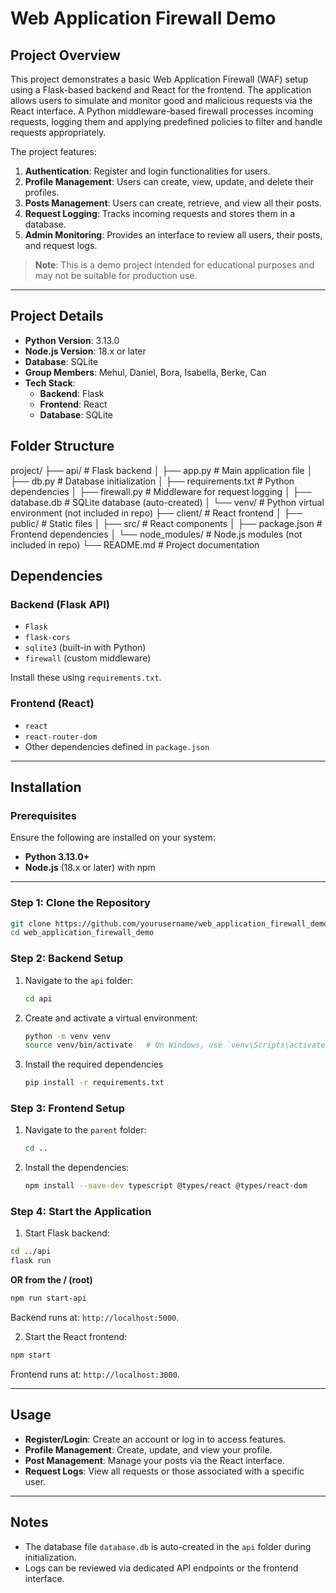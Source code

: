 # Web Application Firewall Demo

## Project Overview
This project demonstrates a basic Web Application Firewall (WAF) setup using a Flask-based backend and React for the frontend. The application allows users to simulate and monitor good and malicious requests via the React interface. A Python middleware-based firewall processes incoming requests, logging them and applying predefined policies to filter and handle requests appropriately.

The project features:
1. **Authentication**: Register and login functionalities for users.
2. **Profile Management**: Users can create, view, update, and delete their profiles.
3. **Posts Management**: Users can create, retrieve, and view all their posts.
4. **Request Logging**: Tracks incoming requests and stores them in a database.
5. **Admin Monitoring**: Provides an interface to review all users, their posts, and request logs.

> **Note**: This is a demo project intended for educational purposes and may not be suitable for production use.

---

## Project Details

- **Python Version**: 3.13.0
- **Node.js Version**: 18.x or later
- **Database**: SQLite
- **Group Members**: Mehul, Daniel, Bora, Isabella, Berke, Can
- **Tech Stack**:
  - **Backend**: Flask
  - **Frontend**: React
  - **Database**: SQLite

## Folder Structure

project/
├── api/                    # Flask backend
│   ├── app.py              # Main application file
│   ├── db.py               # Database initialization
│   ├── requirements.txt    # Python dependencies
│   ├── firewall.py         # Middleware for request logging
│   ├── database.db         # SQLite database (auto-created)
│   └── venv/               # Python virtual environment (not included in repo)
├── client/                 # React frontend
│   ├── public/             # Static files
│   ├── src/                # React components
│   ├── package.json        # Frontend dependencies
│   └── node_modules/       # Node.js modules (not included in repo)
└── README.md               # Project documentation

## Dependencies

### Backend (Flask API)
- `Flask`
- `flask-cors`
- `sqlite3` (built-in with Python)
- `firewall` (custom middleware)
  
Install these using `requirements.txt`.

### Frontend (React)
- `react`
- `react-router-dom`
- Other dependencies defined in `package.json`

---

## Installation

### Prerequisites
Ensure the following are installed on your system:
- **Python 3.13.0+**
- **Node.js** (18.x or later) with npm

---

### Step 1: Clone the Repository
```bash
git clone https://github.com/yourusername/web_application_firewall_demo.git
cd web_application_firewall_demo
```

### Step 2: Backend Setup

1. Navigate to the `api` folder:
   ```bash
   cd api
   ```
2. Create and activate a virtual environment:
    ```bash
    python -m venv venv
    source venv/bin/activate   # On Windows, use `venv\Scripts\activate`
    ```
3. Install the required dependencies
    ```bash
    pip install -r requirements.txt
    ```


### Step 3: Frontend Setup
1. Navigate to the `parent` folder:
   ```bash
   cd ..
   ```
2. Install the dependencies:
   ```bash
   npm install --save-dev typescript @types/react @types/react-dom
   ```

### Step 4: Start the Application
1. Start Flask backend:
```bash
cd ../api
flask run
```
**OR from the / (root)**
```bash
npm run start-api
```

Backend runs at: `http://localhost:5000`.

2. Start the React frontend:
```bash
npm start
```
Frontend runs at: `http://localhost:3000`.

---

## Usage
- **Register/Login**: Create an account or log in to access features.
- **Profile Management**: Create, update, and view your profile.
- **Post Management**: Manage your posts via the React interface.
- **Request Logs**: View all requests or those associated with a specific user.

---

## Notes
- The database file `database.db` is auto-created in the `api` folder during initialization.
- Logs can be reviewed via dedicated API endpoints or the frontend interface.

